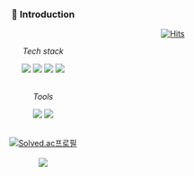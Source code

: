 <div align=center>

### 👋 Introduction

</div>

<!--
**sunsik17/sunsik17** is a ✨ _special_ ✨ repository because its `README.md` (this file) appears on your GitHub profile.

Here are some ideas to get you started:

- 🔭 I’m currently working on ...
- 🌱 I’m currently learning ...
- 👯 I’m looking to collaborate on ...
- 🤔 I’m looking for help with ...
- 💬 Ask me about ...
- 📫 How to reach me: ...
- 😄 Pronouns: ...
- ⚡ Fun fact: ...
-->
<div align=right>
  
[![Hits](https://hits.seeyoufarm.com/api/count/incr/badge.svg?url=https%3A%2F%2Fgithub.com%2Fsunsik17%2Fhit-counter&count_bg=%2379C83D&title_bg=%23555555&icon=&icon_color=%23E7E7E7&title=hits&edge_flat=false)](https://hits.seeyoufarm.com)
</div>
<div align=center>
  
_Tech stack_

<img src="https://img.shields.io/badge/Java-007396?style=flat&logo=Java&logoColor=white" />
<img src="https://img.shields.io/badge/SpringBoot-6DB33F?style=flat&logo=SpringBoot&logoColor=white"/>
<img src="https://img.shields.io/badge/MariaDB-003545?style=flat&logo=MariaDB&logoColor=white"/>
<img src="https://img.shields.io/badge/Docker-2496ED?style=flat&logo=Docker&logoColor=white"/><br><br>

_Tools_

<img src="https://img.shields.io/badge/Git-F05032?style=flat&logo=Git&logoColor=white"/>
<img src="https://img.shields.io/badge/IntelliJ IDEA-000000?style=flat&logo=IntelliJ IDEA&logoColor=white"/><br><br>

[![Solved.ac프로필](http://mazassumnida.wtf/api/v2/generate_badge?boj=sunsik17)](https://solved.ac/sunsik17)<br><br>
<img src="https://readmestats.999857.xyz/api?username=sunsik17&show_icons=true&theme=tokyonight">

</div>
